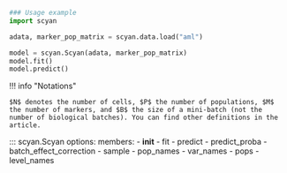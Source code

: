 ```py
### Usage example
import scyan

adata, marker_pop_matrix = scyan.data.load("aml")

model = scyan.Scyan(adata, marker_pop_matrix)
model.fit()
model.predict()
```

!!! info "Notations"

    $N$ denotes the number of cells, $P$ the number of populations, $M$ the number of markers, and $B$ the size of a mini-batch (not the number of biological batches). You can find other definitions in the article.

::: scyan.Scyan
    options:
      members:
        - __init__
        - fit
        - predict
        - predict_proba
        - batch_effect_correction
        - sample
        - pop_names
        - var_names
        - pops
        - level_names
